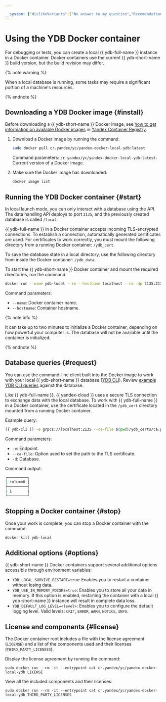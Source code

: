 ```yaml
---

__system: {"dislikeVariants":["No answer to my question","Recomendations didn't help","The content doesn't match title","Other"]}
---
```

# Using the YDB Docker container

For debugging or tests, you can create a local {{ ydb-full-name }} instance in a Docker container. Docker containers use the current {{ ydb-short-name }} build version, but the build revision may differ.

{% note warning %}

When a local database is running, some tasks may require a significant portion of a machine's resources.

{% endnote %}



## Downloading a YDB Docker image {#install}


Before downloading a {{ ydb-short-name }} Docker image, see [how to get information on available Docker images](../../container-registry/operations/docker-image/docker-image-list.md) in [Yandex Container Registry](../../container-registry/).

1. Download a Docker image by running the command:

   ```bash
   sudo docker pull cr.yandex/yc/yandex-docker-local-ydb:latest
   ```

   Command parameters:
   `cr.yandex/yc/yandex-docker-local-ydb:latest`: Current version of a Docker image.

1. Make sure the Docker image has downloaded:

   ```bash
   docker image list
   ```

## Running the YDB Docker container {#start}

In local launch mode, you can only interact with a database using the API.
The data handling API deploys to port `2135`, and the previously created database is called `/local`.

{{ ydb-full-name }} in a Docker container accepts incoming TLS-encrypted connections. To establish a connection, automatically generated certificates are used.
For certificates to work correctly, you must mount the following directory from a running Docker container: `/ydb_cert`.

To save the database state in a local directory, use the following directory from inside the Docker container: `/ydb_data`.

To start the {{ ydb-short-name }} Docker container and mount the required directories, run the command:

```bash
docker run --name ydb-local --rm --hostname localhost --rm -dp 2135:2135 -dp 8765:8765 -v $(pwd)/ydb_certs:/ydb_certs -v $(pwd)/ydb_data:/ydb_data -e YDB_LOCAL_SURVIVE_RESTART=true cr.yandex/yc/yandex-docker-local-ydb:latest
```

Command parameters:

- `--name`: Docker container name.
- `--hostname`: Container hostname.

{% note info %}

It can take up to two minutes to initialize a Docker container, depending on how powerful your computer is. The database will not be available until the container is initialized.

{% endnote %}

## Database queries {#request}

You can use the command-line client built into the Docker image to work with your local {{ ydb-short-name }} database ([YDB CLI](../quickstart/examples-ydb-cli.md)). Review [example YDB CLI queries](../quickstart/examples-ydb-cli.md#use-examples) against the database.

Like {{ ydb-full-name }}, {{ yandex-cloud }} uses a secure TLS connection to exchange data with the local database.
To work with {{ ydb-full-name }} in a Docker container, use the certificate located in the `/ydb_cert` directory mounted from a running Docker container.

Example query:

```bash
{{ ydb-cli }} -e grpcs://localhost:2135 --ca-file $(pwd)/ydb_certs/ca.pem -d /local table query execute -q 'select 1;'
```

Command parameters:

- `-e`: Endpoint.
- `--ca-file`: Option used to set the path to the TLS certificate.
- `-d`: Database.

Command output:

```bash
┌─────────┐
| column0 |
├─────────┤
| 1       |
└─────────┘
```

## Stopping a Docker container {#stop}

Once your work is complete, you can stop a Docker container with the command:

```bash
docker kill ydb-local
```

## Additional options {#options}

{{ ydb-short-name }} Docker containers support several additional options accessible through environment variables:

* `YDB_LOCAL_SURVIVE_RESTART=true`: Enables you to restart a container without losing data.
* `YDB_USE_IN_MEMORY_PDISKS=true`: Enables you to store all your data in memory. If this option is enabled, restarting the container with a local {{ ydb-short-name }} instance will result in complete data loss.
* `YDB_DEFAULT_LOG_LEVEL=<level>`: Enables you to configure the default logging level. Valid levels: `CRIT`, `ERROR`, `WARN`, `NOTICE`, `INFO`.

## License and components {#license}

The Docker container root includes a file with the license agreement (`LICENSE`) and a list of the components used and their licenses (`THIRD_PARTY_LICENSES`).

Display the license agreement by running the command:

```
sudo docker run --rm -it --entrypoint cat cr.yandex/yc/yandex-docker-local-ydb LICENSE
```

View all the included components and their licenses:

```
sudo docker run --rm -it --entrypoint cat cr.yandex/yc/yandex-docker-local-ydb THIRD_PARTY_LICENSES
```

